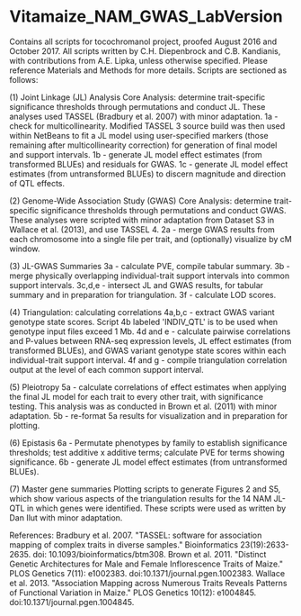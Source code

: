 # Vitamaize_NAM_GWAS_LabVersion
Contains all scripts for tocochromanol project, proofed August 2016 and October 2017.
All scripts written by C.H. Diepenbrock and C.B. Kandianis, with contributions from A.E. Lipka, unless otherwise specified. Please reference Materials and Methods for more details. Scripts are sectioned as follows:

(1) Joint Linkage (JL) Analysis
Core Analysis: determine trait-specific significance thresholds through permutations and conduct JL. These analyses used TASSEL (Bradbury et al. 2007) with minor adaptation.
1a - check for multicollinearity. Modified TASSEL 3 source build was then used within NetBeans to fit a JL model using user-specified markers (those remaining after multicollinearity correction) for generation of final model and support intervals.
1b - generate JL model effect estimates (from transformed BLUEs) and residuals for GWAS.
1c - generate JL model effect estimates (from untransformed BLUEs) to discern magnitude and direction of QTL effects.

(2) Genome-Wide Association Study (GWAS)
Core Analysis: determine trait-specific significance thresholds through permutations and conduct GWAS. These analyses were scripted with minor adaptation from Dataset S3 in Wallace et al. (2013), and use TASSEL 4.
2a - merge GWAS results from each chromosome into a single file per trait, and (optionally) visualize by cM window.

(3) JL-GWAS Summaries
3a - calculate PVE, compile tabular summary.
3b - merge physically overlapping individual-trait support intervals into common support intervals.
3c,d,e - intersect JL and GWAS results, for tabular summary and in preparation for triangulation.
3f - calculate LOD scores.

(4) Triangulation: calculating correlations 
4a,b,c - extract GWAS variant genotype state scores. Script 4b labeled 'INDIV_QTL' is to be used when genotype input files exceed 1 Mb.
4d and e - calculate pairwise correlations and P-values between RNA-seq expression levels, JL effect estimates (from transformed BLUEs), and GWAS variant genotype state scores within each individual-trait support interval.
4f and g - compile triangulation correlation output at the level of each common support interval.

(5) Pleiotropy
5a - calculate correlations of effect estimates when applying the final JL model for each trait to every other trait, with significance testing. This analysis was as conducted in Brown et al. (2011) with minor adaptation.
5b - re-format 5a results for visualization and in preparation for plotting.

(6) Epistasis
6a - Permutate phenotypes by family to establish significance thresholds; test additive x additive terms; calculate PVE for terms showing significance.
6b - generate JL model effect estimates (from untransformed BLUEs).

(7) Master gene summaries
Plotting scripts to generate Figures 2 and S5, which show various aspects of the triangulation results for the 14 NAM JL-QTL in which genes were identified. These scripts were used as written by Dan Ilut with minor adaptation.

References:
Bradbury et al. 2007. "TASSEL: software for association mapping of complex traits in diverse samples." Bioinformatics 23(19):2633-2635. doi: 10.1093/bioinformatics/btm308.
Brown et al. 2011. "Distinct Genetic Architectures for Male and Female Inflorescence Traits of Maize." PLOS Genetics 7(11): e1002383. doi:10.1371/journal.pgen.1002383.
Wallace et al. 2013. "Association Mapping across Numerous Traits Reveals Patterns of Functional Variation in Maize." PLOS Genetics 10(12): e1004845. doi:10.1371/journal.pgen.1004845.

